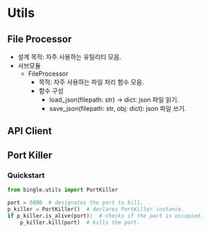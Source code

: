 # Utils
## File Processor
* 설계 목적: 자주 사용하는 유틸리티 모음.
* 서브모듈
  * FileProcessor
    * 목적: 자주 사용하는 파일 처리 함수 모음.
    * 함수 구성
      * load_json(filepath: str) -> dict: json 파일 읽기.
      * save_json(filepath: str, obj: dict): json 파일 쓰기.

## API Client
## Port Killer
### Quickstart
```python
from bingle.utils import PortKiller

port = 5000  # designates the port to kill.
p_killer = PortKiller()  # declares PortKiller instance.
if p_killer.is_alive(port):  # checks if the port is occupied.
    p_killer.kill(port)  # kills the port.
```